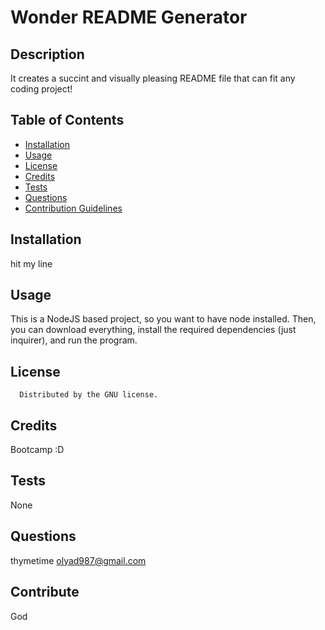 # Wonder README Generator
  ## Description
  It creates a succint and visually pleasing README file that can fit any coding project!

  ## Table of Contents

  - [Installation](#installation)
  - [Usage](#usage)
  - [License](#license)
  - [Credits](#credits)
  - [Tests](#tests)
  - [Questions](#questions)
  - [Contribution Guidelines](#contribute)

  ## Installation

  hit my line

  ## Usage

  This is a NodeJS based project, so you want to have node installed. Then, you can download everything, install the required dependencies (just inquirer), and run the program.

  ## License

  

      Distributed by the GNU license.

  ## Credits

  Bootcamp :D

  ## Tests

  None

  ## Questions

  thymetime
  olyad987@gmail.com

  ## Contribute

  God

